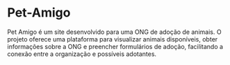 # Pet-Amigo
Pet Amigo é um site desenvolvido para uma ONG de adoção de animais. O projeto oferece uma plataforma para visualizar animais disponíveis, obter informações sobre a ONG e preencher formulários de adoção, facilitando a conexão entre a organização e possíveis adotantes.
